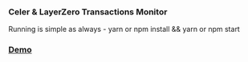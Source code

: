 ### Celer & LayerZero Transactions Monitor

Running is simple as always - yarn or npm install && yarn or npm start

### [Demo](https://ptakuuu.github.io/celer-layer-zero-transactions-monitor/)
